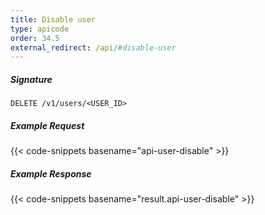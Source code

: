 ```yaml
---
title: Disable user
type: apicode
order: 34.5
external_redirect: /api/#disable-user
---
```


##### Signature
`DELETE /v1/users/<USER_ID>`
##### Example Request
{{< code-snippets basename="api-user-disable" >}}
##### Example Response
{{< code-snippets basename="result.api-user-disable" >}}
